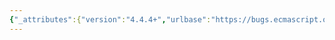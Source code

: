 ```yaml
---
{"_attributes":{"version":"4.4.4+","urlbase":"https://bugs.ecmascript.org/","maintainer":"dherman@mozilla.com"},"bug":{"bug_id":4257,"creation_ts":"2015-04-05 11:44:00 -0700","short_desc":"Non-normative reference to ISO/IEC C unindented in 4. Overview","delta_ts":"2015-10-02 13:14:02 -0700","product":"Draft for 6th Edition","component":"editorial issue","version":"Rev 30: December 24, 2014 Draft","rep_platform":"All","op_sys":"All","bug_status":"RESOLVED","resolution":"FIXED","priority":"Normal","bug_severity":"enhancement","everconfirmed":true,"reporter":"impinball","assigned_to":{"uid":"allen","name":"Allen Wirfs-Brock"},"cc":"jorendorff","long_desc":[{"commentid":14134,"comment_count":0,"who":"impinball","bug_when":"2015-04-05 11:44:14 -0700","thetext":"In 4. Overview, the \"ISO/IEC 9899:1996, Programming Languages – C.\" line should  be indented like the lines that immediately follow from it."},{"commentid":14146,"comment_count":1,"who":{"uid":"allen","name":"Allen Wirfs-Brock"},"bug_when":"2015-04-05 15:54:41 -0700","thetext":"this appears to be a bug in the HTML generation process.  The original source document does not indent any of those references."},{"commentid":14486,"comment_count":2,"who":{"uid":"allen","name":"Allen Wirfs-Brock"},"bug_when":"2015-06-08 16:40:13 -0700","thetext":"fixed in rev39 publication draft"}]}}
---
```

